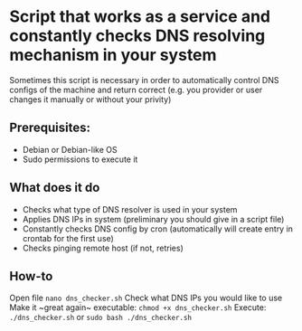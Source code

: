 # Script that works as a service and constantly checks DNS resolving mechanism in your system

Sometimes this script is necessary in order to automatically control DNS configs of the machine and return correct (e.g. you provider or user changes it manually or without your privity)

## Prerequisites:

- Debian or Debian-like OS
- Sudo permissions to execute it

## What does it do

- Checks what type of DNS resolver is used in your system
- Applies DNS IPs in system (preliminary you should give in a script file)
- Constantly checks DNS config by cron (automatically will create entry in crontab for the first use)
- Checks pinging remote host (if not, retries)

## How-to

Open file `nano dns_checker.sh`
Check what DNS IPs you would like to use
Make it ~great again~ executable: `chmod +x dns_checker.sh`
Execute: `./dns_checker.sh` or `sudo bash ./dns_checker.sh`
